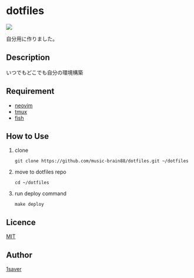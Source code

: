# dotfiles

![](https://github.com/music-brain88/dotfiles/workflows/build/badge.svg)

自分用に作りました。

## Description

いつでもどこでも自分の環境構築

## Requirement

- [neovim](https://github.com/neovim/neovim/wiki/Installing-Neovim)
- [tmux](https://github.com/tmux/tmux)
- [fish](https://fishshell.com/)



## How to Use

1. clone

   ```shell
   git clone https://github.com/music-brain88/dotfiles.git ~/dotfiles
   ```

   

2. move to dotfiles repo

   ```shell
   cd ~/dotfiles
   ```

   

3. run deploy command

   ```shell
   make deploy
   ```

   





## Licence

[MIT](https://github.com/tcnksm/tool/blob/master/LICENCE)

## Author

[1saver](https://github.com/music-brain88/)